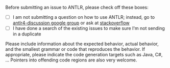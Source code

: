  Before submitting an issue to ANTLR, please check off these boxes:
 
- [ ] I am not submitting a question on how to use ANTLR; instead, go to [antlr4-discussion google group](https://groups.google.com/forum/#!forum/antlr-discussion) or ask at [stackoverflow](http://stackoverflow.com/questions/tagged/antlr4)
- [ ] I have done a search of the existing issues to make sure I'm not sending in a duplicate

Please include information about the expected behavior, actual behavior, and the smallest grammar or code that reproduces the behavior. If appropriate, please indicate the code generation targets such as Java, C#, ...  Pointers into offending code regions are also very welcome.
